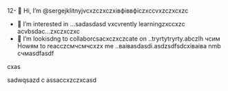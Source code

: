 12- 👋  Hi, I’m @sergejklitnyjvcxzczxczxівфіввфіczxccvxzczxcxzc
- 👀 I’m interested in ...sadasdasd
vxcvrently learningzxccxzc acvbsdac...zxczxczxc
- 💞️ I’m lookisdng to collaborcsacxczxczcate on ..tryrtytryrty.abczlh
чсим Howям to reacczсмчсмчсxzx me ..ваіваsdasdі.asdzsdfsdcxіваіва nmb
счмasdfasdf
<!---asgfsdasd
sergejklitnyj/sergejklitnyj hjkhjkis a asd✨ casxzcspecisadal  x✨ repository because its `README.md` (this filevc) appears on your GitHиcvbаub profile.x
You can cnmclick the Prevcxview link to take a look at your changes.ads
--->cxas
sadwqsazd
c
assaccxzczxcasd
